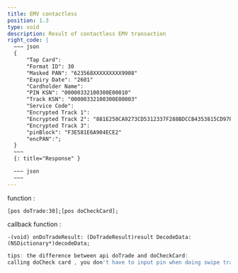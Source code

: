 ```yaml
---
title: EMV contactless 
position: 1.3
type: void
description: Result of contactless EMV transaction
right_code: |
  ~~~ json
  {
      "Tap Card":
      "Format ID": 30
      "Masked PAN": "623568XXXXXXXXX9908"
      "Expiry Date": "2601"
      "Cardholder Name": 
      "PIN KSN": "00000332100300E00010"
      "Track KSN": "00000332100300E00003"
      "Service Code": 
      "Encrypted Track 1": 
      "Encrypted Track 2": "881E250CA9273CD5312337F288BDCCB4353815CD97F2A49349D10DB4E0D32726"
      "Encrypted Track 3": 
      "pinBlock": "F3E581E6A904ECE2"
      "encPAN":";
  }
  ~~~
  {: title="Response" }

  ~~~ json
  ~~~
---
```


function :
```objc
[pos doTrade:30];[pos doCheckCard];
```
callback function :
```objc
-(void) onDoTradeResult: (DoTradeResult)result DecodeData:(NSDictionary*)decodeData;
```
~~~ javascript
tips: the difference between api doTrade and doCheckCard:
calling doCheck card , you don't have to input pin when doing swipe transaction.
~~~
